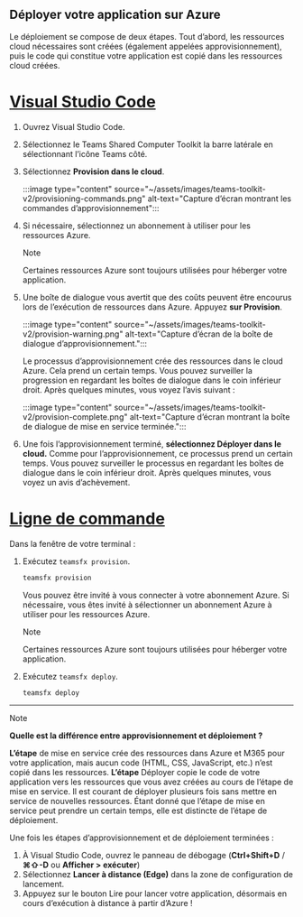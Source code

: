 ## <a name="deploy-your-app-to-azure"></a>Déployer votre application sur Azure

Le déploiement se compose de deux étapes.  Tout d’abord, les ressources cloud nécessaires sont créées (également appelées approvisionnement), puis le code qui constitue votre application est copié dans les ressources cloud créées.

# <a name="visual-studio-code"></a>[Visual Studio Code](#tab/vscode)

1. Ouvrez Visual Studio Code.
1. Sélectionnez le Teams Shared Computer Toolkit la barre latérale en sélectionnant l’icône Teams côté.
1. Sélectionnez **Provision dans le cloud**.

   :::image type="content" source="~/assets/images/teams-toolkit-v2/provisioning-commands.png" alt-text="Capture d’écran montrant les commandes d’approvisionnement":::

1. Si nécessaire, sélectionnez un abonnement à utiliser pour les ressources Azure.

   > [!NOTE]
   > Certaines ressources Azure sont toujours utilisées pour héberger votre application.

1. Une boîte de dialogue vous avertit que des coûts peuvent être encourus lors de l’exécution de ressources dans Azure.  Appuyez **sur Provision**.

   :::image type="content" source="~/assets/images/teams-toolkit-v2/provision-warning.png" alt-text="Capture d’écran de la boîte de dialogue d’approvisionnement.":::

   Le processus d’approvisionnement crée des ressources dans le cloud Azure. Cela prend un certain temps. Vous pouvez surveiller la progression en regardant les boîtes de dialogue dans le coin inférieur droit. Après quelques minutes, vous voyez l’avis suivant :

   :::image type="content" source="~/assets/images/teams-toolkit-v2/provision-complete.png" alt-text="Capture d’écran montrant la boîte de dialogue de mise en service terminée.":::

1. Une fois l’approvisionnement terminé, **sélectionnez Déployer dans le cloud.**  Comme pour l’approvisionnement, ce processus prend un certain temps.  Vous pouvez surveiller le processus en regardant les boîtes de dialogue dans le coin inférieur droit. Après quelques minutes, vous voyez un avis d’achèvement.

# <a name="command-line"></a>[Ligne de commande](#tab/cli)

Dans la fenêtre de votre terminal :

1. Exécutez `teamsfx provision`.

   ``` bash
   teamsfx provision
   ```

   Vous pouvez être invité à vous connecter à votre abonnement Azure. Si nécessaire, vous êtes invité à sélectionner un abonnement Azure à utiliser pour les ressources Azure.

   > [!NOTE]
   > Certaines ressources Azure sont toujours utilisées pour héberger votre application.

1. Exécutez `teamsfx deploy`.

   ``` bash
   teamsfx deploy
   ```

---

> [!NOTE]
> **Quelle est la différence entre approvisionnement et déploiement ?**
>
> **L’étape** de mise en service crée des ressources dans Azure et M365 pour votre application, mais aucun code (HTML, CSS, JavaScript, etc.) n’est copié dans les ressources. **L’étape** Déployer copie le code de votre application vers les ressources que vous avez créées au cours de l’étape de mise en service. Il est courant de déployer plusieurs fois sans mettre en service de nouvelles ressources. Étant donné que l’étape de mise en service peut prendre un certain temps, elle est distincte de l’étape de déploiement.

Une fois les étapes d’approvisionnement et de déploiement terminées :

1. À Visual Studio Code, ouvrez le panneau de débogage (**Ctrl+Shift+D**  /  **⌘⇧-D** ou **Afficher > exécuter**)
1. Sélectionnez **Lancer à distance (Edge)** dans la zone de configuration de lancement.
1. Appuyez sur le bouton Lire pour lancer votre application, désormais en cours d’exécution à distance à partir d’Azure !
